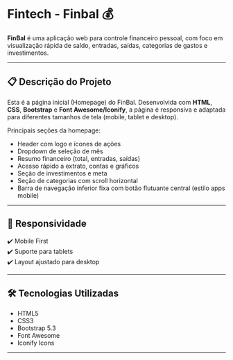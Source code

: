 # Fintech - Finbal 💰

**FinBal** é uma aplicação web para controle financeiro pessoal, com foco em visualização rápida de saldo, entradas, saídas, categorias de gastos e investimentos.

---

## 📋 Descrição do Projeto

Esta é a página inicial (Homepage) do FinBal. Desenvolvida com **HTML**, **CSS**, **Bootstrap** e **Font Awesome/Iconify**, a página é responsiva e adaptada para diferentes tamanhos de tela (mobile, tablet e desktop).

Principais seções da homepage:

- Header com logo e ícones de ações
- Dropdown de seleção de mês
- Resumo financeiro (total, entradas, saídas)
- Acesso rápido a extrato, contas e gráficos
- Seção de investimentos e meta
- Seção de categorias com scroll horizontal
- Barra de navegação inferior fixa com botão flutuante central (estilo apps mobile)

---

## 📱 Responsividade

✔️ Mobile First  
✔️ Suporte para tablets  
✔️ Layout ajustado para desktop

---

## 🛠️ Tecnologias Utilizadas

- HTML5  
- CSS3  
- Bootstrap 5.3  
- Font Awesome  
- Iconify Icons

---
